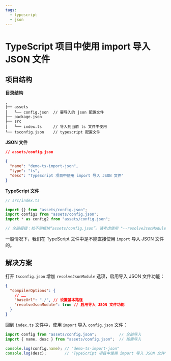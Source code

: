 ```yaml
---
tags:
  - typescript
  - json
---
```


# TypeScript 项目中使用 import 导入 JSON 文件

## 项目结构

**目录结构**

```
.
├── assets
│   └── config.json  // 要导入的 json 配置文件
├── package.json
├── src
│   └── index.ts     // 导入到当前 ts 文件中使用
└── tsconfig.json    // typescript 配置文件
```

**JSON 文件**

```json
// assets/config.json

{
  "name": "demo-ts-import-json",
  "type": "ts",
  "desc": "TypeScript 项目中使用 import 导入 JSON 文件"
}
```

**TypeScript 文件**

```javascript
// src/index.ts

import {} from "assets/config.json";
import config1 from "assets/config.json";
import * as config2 from "assets/config.json";

// 全部报错：找不到模块“assets/config.json”。请考虑使用 "--resolveJsonModule" 导入带 ".json" 扩展的模块。ts(2732)
```

一般情况下，我们在 TypeScript 文件中是不能直接使用 `import` 导入 JSON 文件的。

## 解决方案

打开 `tsconfig.json` 增加 `resolveJsonModule` 选项，启用导入 JSON 文件功能：

```json
{
  "compilerOptions": {
    // ……
    "baseUrl": "./", // 设置基本路径
    "resolveJsonModule": true // 启用导入 JSON 文件功能
  }
}
```

回到 `index.ts` 文件中，使用 `import` 导入 `config.json` 文件：

```javascript
import config from "assets/config.json";          // 全部导入
import { name, desc } from "assets/config.json";  // 按需导入

console.log(config.name); // "demo-ts-import-json"
console.log(desc);        // "TypeScript 项目中使用 import 导入 JSON 文件"
```
